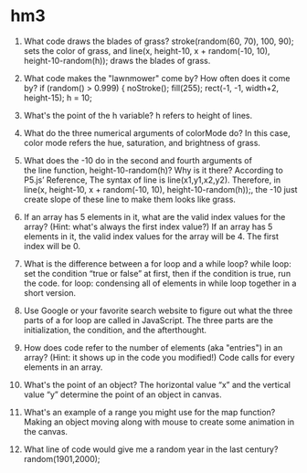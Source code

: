 # hm3
1. What code draws the blades of grass?
stroke(random(60, 70), 100, 90); sets the color of grass, and line(x, height-10, x + random(-10, 10), height-10-random(h)); draws the blades of grass.
  
2. What code makes the "lawnmower" come by? How often does it come by?
 if (random() > 0.999) {
    noStroke();
    fill(255);
    rect(-1, -1, width+2, height-15);
    h = 10;

3. What's the point of the h variable?
h refers to height of lines.

4. What do the three numerical arguments of colorMode do?
In this case, color mode refers the hue, saturation, and brightness of grass.

5. What does the -10 do in the second and fourth arguments of the line function, height-10-random(h)? Why is it there?
According to P5.js’ Reference, The syntax of line is line(x1,y1,x2,y2). Therefore, in line(x, height-10, x + random(-10, 10), height-10-random(h));, the -10 just create slope of these line to make them looks like grass.



1. If an array has 5 elements in it, what are the valid index values for the array? (Hint: what's always the first index value?)
If an array has 5 elements in it, the valid index values for the array will be 4. The first index will be 0.

2. What is the difference between a for loop and a while loop?
while loop: set the condition “true or false” at first, then if the condition is true, run the code.
for loop: condensing all of elements in while loop together in a short version.

3. Use Google or your favorite search website to figure out what the three parts of a for loop are called in JavaScript.
The three parts are the initialization, the condition, and the afterthought.

4. How does code refer to the number of elements (aka "entries") in an array? (Hint: it shows up in the code you modified!)
Code calls for every elements in an array.


1. What's the point of an object?
The horizontal value “x” and the vertical value “y” determine the point of an object in canvas.


2. What's an example of a range you might use for the map function?
Making an object moving along with mouse to create some animation in the canvas.

3. What line of code would give me a random year in the last century?
  random(1901,2000);


